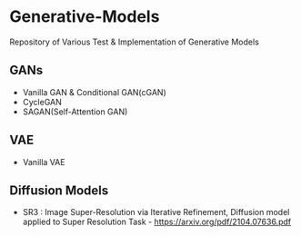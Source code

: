 # Generative-Models
Repository of Various Test & Implementation of Generative Models

## GANs
* Vanilla GAN & Conditional GAN(cGAN)
* CycleGAN
* SAGAN(Self-Attention GAN)

## VAE
* Vanilla VAE

## Diffusion Models
* SR3 : Image Super-Resolution via Iterative Refinement, Diffusion model applied to Super Resolution Task - https://arxiv.org/pdf/2104.07636.pdf
